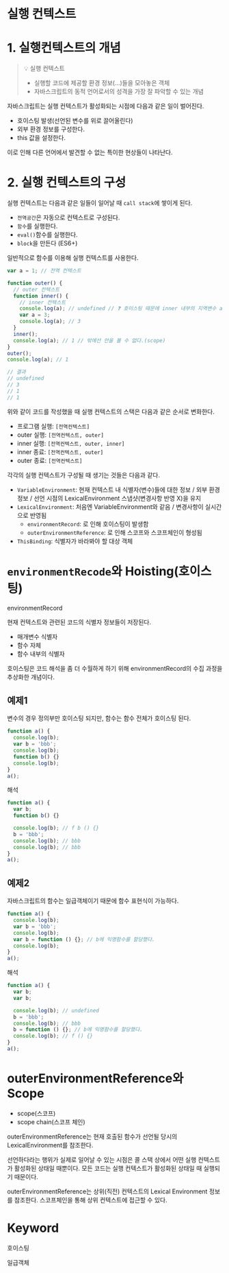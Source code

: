 # 실행 컨텍스트

# 1. 실행컨텍스트의 개념

> 💡 실행 컨텍스트
>
> - 실행할 코드에 제공할 환경 정보(...)들을 모아놓은 객체
> - 자바스크립트의 동적 언어로서의 성격을 가장 잘 파악할 수 있는 개념

자바스크립트는 실행 컨텍스트가 활성화되는 시점에 다음과 같은 일이 벌어진다.

- 호이스팅 발생(선언된 변수를 위로 끌어올린다)
- 외부 환경 정보를 구성한다.
- this 값을 설정한다.

이로 인해 다른 언어에서 발견할 수 없는 특이한 현상들이 나타난다.

# 2. 실행 컨텍스트의 구성

실행 컨텍스트는 다음과 같은 일들이 일어날 때 `call stack`에 쌓이게 된다.

- `전역공간`은 자동으로 컨텍스트로 구성된다.
- `함수`를 실행한다.
- `eval()`함수를 실행한다.
- `block`을 만든다 (ES6+)

일반적으로 함수를 이용해 실행 컨텍스트를 사용한다.

```js
var a = 1; // 전역 컨텍스트

function outer() {
  // outer 컨텍스트
  function inner() {
    // inner 컨텍스트
    console.log(a); // undefined // ❓ 호이스팅 때문에 inner 내부의 지역변수 a가 끌어올려지기 때문
    var a = 3;
    console.log(a); // 3
  }
  inner();
  console.log(a); // 1 // 밖에선 안을 볼 수 없다.(scope)
}
outer();
console.log(a); // 1
```

```js
// 결과
// undefined
// 3
// 1
// 1
```

위와 같이 코드를 작성했을 때 실행 컨텍스트의 스택은 다음과 같은 순서로 변화한다.

- 프로그램 실행: `[전역컨텍스트]`
- outer 실행: `[전역컨텍스트, outer]`
- inner 실행: `[전역컨텍스트, outer, inner]`
- inner 종료: `[전역컨텍스트, outer]`
- outer 종료: `[전역컨텍스트]`

각각의 실행 컨텍스트가 구성될 때 생기는 것들은 다음과 같다.

- `VariableEnvironment`: 현재 컨텍스트 내 식별자(변수)들에 대한 정보 / 외부 환경 정보 / 선언 시점의 LexicalEnvironment 스냅샷(변경사항 반영 X)을 유지
- `LexicalEnvironment`: 처음엔 VariableEnvironment와 같음 / 변경사항이 실시간으로 반영됨
  - `environmentRecord`: 로 인해 호이스팅이 발생함
  - `outerEnvironmentReference`: 로 인해 스코프와 스코프체인이 형성됨
- `ThisBinding`: 식별자가 바라봐야 할 대상 객체

# `environmentRecode`와 Hoisting(호이스팅)

environmentRecord

현재 컨텍스트와 관련된 코드의 식별자 정보들이 저장된다.

- 매개변수 식별자
- 함수 자체
- 함수 내부의 식별자

호이스팅은 코드 해석을 좀 더 수월하게 하기 위해 environmentRecord의 수집 과정을 추상화한 개념이다.

## 예제1

변수의 경우 정의부만 호이스팅 되지만, 함수는 함수 전체가 호이스팅 된다.

```js
function a() {
  console.log(b);
  var b = 'bbb';
  console.log(b);
  function b() {}
  console.log(b);
}
a();
```

해석

```js
function a() {
  var b;
  function b() {}

  console.log(b); // f b () {}
  b = 'bbb';
  console.log(b); // bbb
  console.log(b); // bbb
}
a();
```

## 예제2

자바스크립트의 함수는 일급객체이기 때문에 함수 표현식이 가능하다.

```js
function a() {
  console.log(b);
  var b = 'bbb';
  console.log(b);
  var b = function () {}; // b에 익명함수를 할당했다.
  console.log(b);
}
a();
```

해석

```js
function a() {
  var b;
  var b;

  console.log(b); // undefined
  b = 'bbb';
  console.log(b); // bbb
  b = function () {}; // b에 익명함수를 할당했다.
  console.log(b); // f () {}
}
a();
```

# outerEnvironmentReference와 Scope

- scope(스코프)
- scope chain(스코프 체인)

outerEnvironmentReference는 현재 호출된 함수가 선언될 당시의 LexicalEnvironment를 참조한다.

선언하다라는 행위가 실제로 일어날 수 있는 시점은 콜 스택 상에서 어떤 실행 컨텍스트가 활성화된 상태일 때뿐이다. 모든 코드는 실행 컨텍스트가 활성화된 상태일 때 실행되기 때문이다.

outerEnvironmentReference는 상위(직전) 컨텍스트의 Lexical Environment 정보를 참조한다.
스코프체인을 통해 상위 컨텍스트에 접근할 수 있다.

# Keyword

호이스팅

일급객체
